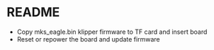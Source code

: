 # README
- Copy mks_eagle.bin klipper firmware to TF card and insert board
- Reset or repower the board and update firmware